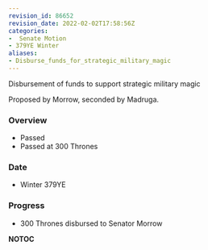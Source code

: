 ```yaml
---
revision_id: 86652
revision_date: 2022-02-02T17:58:56Z
categories:
-  Senate Motion
- 379YE Winter
aliases:
- Disburse_funds_for_strategic_military_magic
---
```


Disbursement of funds to support strategic military magic

Proposed by Morrow, seconded by Madruga. 

### Overview
* Passed
* Passed at 300 Thrones

### Date
* Winter 379YE

### Progress
* 300 Thrones disbursed to Senator Morrow


__NOTOC__